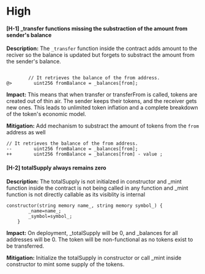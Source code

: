 # High

#### [H-1] _transfer functions missing the substraction of the amount from sender's balance

**Description:** The `_transfer` function inside the contract adds amount to the reciver so the balance is updated but forgets to substract the amount from the sender's balance.

```solidity

        // It retrieves the balance of the from address.
@>        uint256 fromBalance = _balances[from];
```
**Impact:** This means that when transfer or transferFrom is called, tokens are created out of thin air. The sender keeps their tokens, and the receiver gets new ones. 
This leads to unlimited token inflation and a complete breakdown of the token's economic model.

**Mitigation:** Add mechanism to substract the amount of tokens from the `from` address as well

```solidity
// It retrieves the balance of the from address.
--        uint256 fromBalance = _balances[from];
++        uint256 fromBalance = _balances[from] - value ;
```

#### [H-2] totalSupply always remains zero

**Description:** The totalSupply is not initialzed in constructor and _mint function inside the contract is not being called in any function and _mint function is not directly callable as its visiblity is internal

```solidity
constructor(string memory name_, string memory symbol_) {
        _name=name_;
        _symbol=symbol_;
    }
```

**Impact:** On deployment, _totalSupply will be 0, and _balances for all addresses will be 0. The token will be non-functional as no tokens exist to be transferred.

**Mitigation:** Initialize the totalSupply in constructor or call _mint inside constructor to mint some supply of the tokens.
